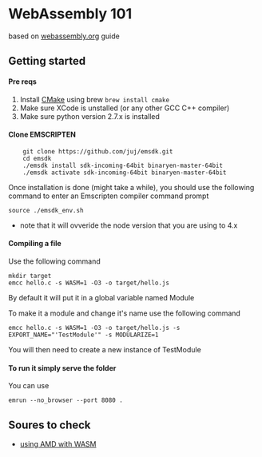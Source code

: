 # WebAssembly 101
based on [webassembly.org](http://webassembly.org/getting-started/developers-guide/) guide

## Getting started
#### Pre reqs
1. Install [CMake](cmkage.org) using brew ```brew install cmake```
1. Make sure XCode is unstalled (or any other GCC C++ compiler)
1. Make sure python version 2.7.x is installed

#### Clone EMSCRIPTEN
```
    git clone https://github.com/juj/emsdk.git
    cd emsdk
    ./emsdk install sdk-incoming-64bit binaryen-master-64bit
    ./emsdk activate sdk-incoming-64bit binaryen-master-64bit
```

Once installation is done (might take a while), you should use the following command to enter an Emscripten compiler command prompt
```
source ./emsdk_env.sh
```
* note that it will ovveride the node version that you are using to 4.x

#### Compiling a file
Use the following command

```
mkdir target
emcc hello.c -s WASM=1 -O3 -o target/hello.js
```
By default it will put it in a global variable named Module

To make it a module and change it's name use the following command
```
emcc hello.c -s WASM=1 -O3 -o target/hello.js -s EXPORT_NAME="'TestModule'" -s MODULARIZE=1
```
You will then need to create a new instance of TestModule

#### To run it simply serve the folder
You can use
```
emrun --no_browser --port 8080 .
```

## Soures to check
* [using AMD with WASM](https://stackoverflow.com/questions/29329240/emscripten-with-module-loaders/29332498#29332498)